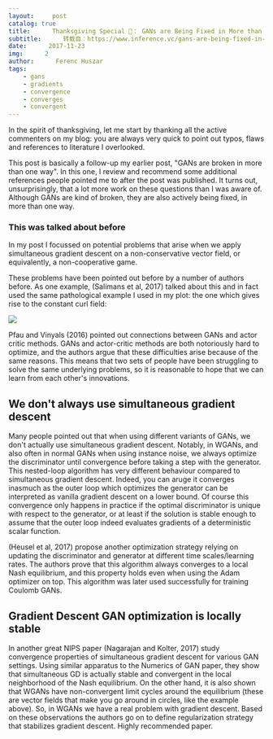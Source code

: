 ```yaml
---
layout:     post
catalog: true
title:      Thanksgiving Special 🦃： GANs are Being Fixed in More than One Way
subtitle:      转载自：https://www.inference.vc/gans-are-being-fixed-in-more-than-one-way/
date:      2017-11-23
img:      2
author:      Ferenc Huszar
tags:
    - gans
    - gradients
    - convergence
    - converges
    - convergent
---
```


In the spirit of thanksgiving, let me start by thanking all the active commenters on my blog: you are always very quick to point out typos, flaws and references to literature I overlooked.

This post is basically a follow-up my earlier post, "GANs are broken in more than one way". In this one, I review and recommend some additional references people pointed me to after the post was published. It turns out, unsurprisingly, that a lot more work on these questions than I was aware of. Although GANs are kind of broken, they are also actively being fixed, in more than one way.

### This was talked about before

In my post I focussed on potential problems that arise when we apply simultaneous gradient descent on a non-conservative vector field, or equivalently, a non-cooperative game.

These problems have been pointed out before by a number of authors before. As one example, (Salimans et al, 2017) talked about this and in fact used the same pathological example I used in my plot: the one which gives rise to the constant curl field:

![](https://www.inference.vc/content/images/2017/11/foo.gif)


Pfau and Vinyals (2016) pointed out connections between GANs and actor critic methods. GANs and actor-critic methods are both notoriously hard to optimize, and the authors argue that these difficulties arise because of the same reasons. This means that two sets of people have been struggling to solve the same underlying problems, so it is reasonable to hope that we can learn from each other's innovations.

## We don't always use simultaneous gradient descent

Many people pointed out that when using different variants of GANs, we don't actually use simultaneous gradient descent. Notably, in WGANs, and also often in normal GANs when using instance noise, we always optimize the discriminator until convergence before taking a step with the generator. This nested-loop algorithm has very different behaviour compared to simultaneous gradient descent. Indeed, you can aruge it converges inasmuch as the outer loop which optimizes the generator can be interpreted as vanilla gradient descent on a lower bound. Of course this convergence only happens in practice if the optimal discriminator is unique with respect to the generator, or at least if the solution is stable enough to assume that the outer loop indeed evaluates gradients of a deterministic scalar function.

(Heusel et al, 2017) propose another optimization strategy relying on updating the discriminator and generator at different time scales/learning rates. The authors prove that this algorithm always converges to a local Nash equilibrium, and this property holds even when using the Adam optimizer on top. This algorithm was later used successfully for training Coulomb GANs.

## Gradient Descent GAN optimization is locally stable

In another great NIPS paper (Nagarajan and Kolter, 2017) study convergence properties of simultaneous gradient descent for various GAN settings. Using similar apparatus to the Numerics of GAN paper, they show that simultaneous GD is actually stable and convergent in the local neighborhood of the Nash equilibrium. On the other hand, it is also shown that WGANs have non-convergent limit cycles around the equilibrium (these are vector fields that make you go around in circles, like the example above). So, in WGANs we have a real problem with gradient descent. Based on these observations the authors go on to define regularization strategy that stabilizes gradient descent. Highly recommended paper.
